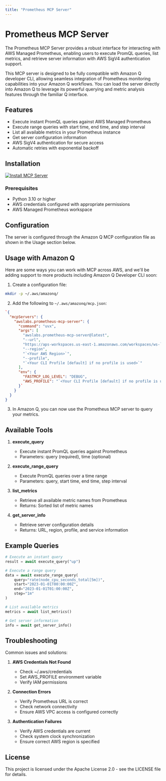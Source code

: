 ```yaml
---
title: "Prometheus MCP Server"
---
```



# Prometheus MCP Server

The Prometheus MCP Server provides a robust interface for interacting with AWS Managed Prometheus, enabling users to execute PromQL queries, list metrics, and retrieve server information with AWS SigV4 authentication support.

This MCP server is designed to be fully compatible with Amazon Q developer CLI, allowing seamless integration of Prometheus monitoring capabilities into your Amazon Q workflows. You can load the server directly into Amazon Q to leverage its powerful querying and metric analysis features through the familiar Q interface.

## Features

- Execute instant PromQL queries against AWS Managed Prometheus
- Execute range queries with start time, end time, and step interval
- List all available metrics in your Prometheus instance
- Get server configuration information
- AWS SigV4 authentication for secure access
- Automatic retries with exponential backoff

## Installation

[![Install MCP Server](https://cursor.com/deeplink/mcp-install-light.svg)](https://cursor.com/install-mcp?name=awslabs.prometheus-mcp-server&config=eyJjb21tYW5kIjoidXZ4IGF3c2xhYnMucHJvbWV0aGV1cy1tY3Atc2VydmVyQGxhdGVzdCAtLXVybCBodHRwczovL2Fwcy13b3Jrc3BhY2VzLnVzLWVhc3QtMS5hbWF6b25hd3MuY29tL3dvcmtzcGFjZXMvd3MtPFdvcmtzcGFjZSBJRD4gLS1yZWdpb24gPFlvdXIgQVdTIFJlZ2lvbj4gLS1wcm9maWxlIDxZb3VyIENMSSBQcm9maWxlIFtkZWZhdWx0XSBpZiBubyBwcm9maWxlIGlzIHVzZWQ%2BIiwiZW52Ijp7IkZBU1RNQ1BfTE9HX0xFVkVMIjoiREVCVUciLCJBV1NfUFJPRklMRSI6IjxZb3VyIENMSSBQcm9maWxlIFtkZWZhdWx0XSBpZiBubyBwcm9maWxlIGlzIHVzZWQ%2BIn19)

### Prerequisites

- Python 3.10 or higher
- AWS credentials configured with appropriate permissions
- AWS Managed Prometheus workspace



## Configuration

The server is configured through the Amazon Q MCP configuration file as shown in the Usage section below.

## Usage with Amazon Q

Here are some ways you can work with MCP across AWS, and we'll be adding support to more products including Amazon Q Developer CLI soon:

1. Create a configuration file:
```bash
mkdir -p ~/.aws/amazonq/
```

2. Add the following to `~/.aws/amazonq/mcp.json`:
```json
`{
  "mcpServers": {
    "awslabs.prometheus-mcp-server": {
      "command": "uvx",
      "args": [
        "awslabs.prometheus-mcp-server@latest",
        "--url",
        "https://aps-workspaces.us-east-1.amazonaws.com/workspaces/ws-`<Workspace ID>`",
        "--region",
        "`<Your AWS Region>`",
        "--profile",
        "`<Your CLI Profile [default] if no profile is used>`"
      ],
      "env": {
        "FASTMCP_LOG_LEVEL": "DEBUG",
        "AWS_PROFILE": "`<Your CLI Profile [default] if no profile is used>`"
      }`
    }
  }
}
```

3. In Amazon Q, you can now use the Prometheus MCP server to query your metrics.

## Available Tools

1. **execute_query**
   - Execute instant PromQL queries against Prometheus
   - Parameters: query (required), time (optional)

2. **execute_range_query**
   - Execute PromQL queries over a time range
   - Parameters: query, start time, end time, step interval

3. **list_metrics**
   - Retrieve all available metric names from Prometheus
   - Returns: Sorted list of metric names

4. **get_server_info**
   - Retrieve server configuration details
   - Returns: URL, region, profile, and service information

## Example Queries

```python
# Execute an instant query
result = await execute_query("up")

# Execute a range query
data = await execute_range_query(
    query="rate(node_cpu_seconds_total[5m])",
    start="2023-01-01T00:00:00Z",
    end="2023-01-01T01:00:00Z",
    step="1m"
)

# List available metrics
metrics = await list_metrics()

# Get server information
info = await get_server_info()
```

## Troubleshooting

Common issues and solutions:

1. **AWS Credentials Not Found**
   - Check ~/.aws/credentials
   - Set AWS_PROFILE environment variable
   - Verify IAM permissions

2. **Connection Errors**
   - Verify Prometheus URL is correct
   - Check network connectivity
   - Ensure AWS VPC access is configured correctly

3. **Authentication Failures**
   - Verify AWS credentials are current
   - Check system clock synchronization
   - Ensure correct AWS region is specified

## License

This project is licensed under the Apache License 2.0 - see the LICENSE file for details.

